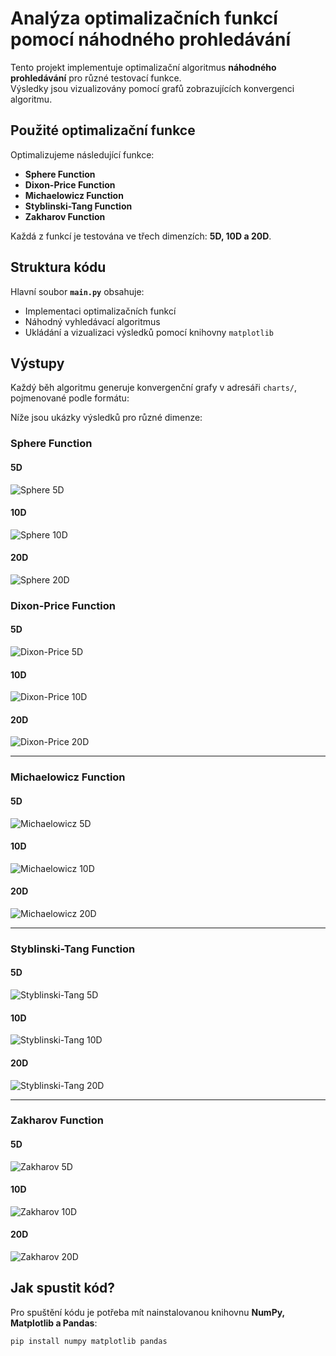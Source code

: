 # Analýza optimalizačních funkcí pomocí náhodného prohledávání

Tento projekt implementuje optimalizační algoritmus **náhodného prohledávání** pro různé testovací funkce.  
Výsledky jsou vizualizovány pomocí grafů zobrazujících konvergenci algoritmu.

## **Použité optimalizační funkce**

Optimalizujeme následující funkce:

- **Sphere Function**
- **Dixon-Price Function**
- **Michaelowicz Function**
- **Styblinski-Tang Function**
- **Zakharov Function**

Každá z funkcí je testována ve třech dimenzích: **5D, 10D a 20D**.

## **Struktura kódu**

Hlavní soubor **`main.py`** obsahuje:

- Implementaci optimalizačních funkcí
- Náhodný vyhledávací algoritmus
- Ukládání a vizualizaci výsledků pomocí knihovny `matplotlib`

## **Výstupy**

Každý běh algoritmu generuje konvergenční grafy v adresáři `charts/`, pojmenované podle formátu:

Níže jsou ukázky výsledků pro různé dimenze:

### **Sphere Function**

#### **5D**

![Sphere 5D](charts/convergence_Sphere_5D.png)

#### **10D**

![Sphere 10D](charts/convergence_Sphere_10D.png)

#### **20D**

![Sphere 20D](charts/convergence_Sphere_20D.png)

### **Dixon-Price Function**

#### **5D**

![Dixon-Price 5D](charts/convergence_Dixon-Price_5D.png)

#### **10D**

![Dixon-Price 10D](charts/convergence_Dixon-Price_10D.png)

#### **20D**

![Dixon-Price 20D](charts/convergence_Dixon-Price_20D.png)

---

### **Michaelowicz Function**

#### **5D**

![Michaelowicz 5D](charts/convergence_Michaelowicz_5D.png)

#### **10D**

![Michaelowicz 10D](charts/convergence_Michaelowicz_10D.png)

#### **20D**

![Michaelowicz 20D](charts/convergence_Michaelowicz_20D.png)

---

### **Styblinski-Tang Function**

#### **5D**

![Styblinski-Tang 5D](charts/convergence_Styblinski-Tang_5D.png)

#### **10D**

![Styblinski-Tang 10D](charts/convergence_Styblinski-Tang_10D.png)

#### **20D**

![Styblinski-Tang 20D](charts/convergence_Styblinski-Tang_20D.png)

---

### **Zakharov Function**

#### **5D**

![Zakharov 5D](charts/convergence_Zakharov_5D.png)

#### **10D**

![Zakharov 10D](charts/convergence_Zakharov_10D.png)

#### **20D**

![Zakharov 20D](charts/convergence_Zakharov_20D.png)

## **Jak spustit kód?**

Pro spuštění kódu je potřeba mít nainstalovanou knihovnu **NumPy, Matplotlib a Pandas**:

```bash
pip install numpy matplotlib pandas
